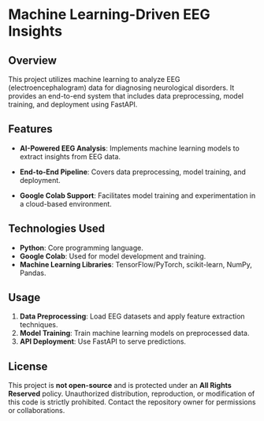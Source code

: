 # Machine Learning-Driven EEG Insights

## Overview

This project utilizes machine learning to analyze EEG (electroencephalogram) data for diagnosing neurological disorders. It provides an end-to-end system that includes data preprocessing, model training, and deployment using FastAPI.

## Features

- **AI-Powered EEG Analysis**: Implements machine learning models to extract insights from EEG data.

- **End-to-End Pipeline**: Covers data preprocessing, model training, and deployment.

- **Google Colab Support**: Facilitates model training and experimentation in a cloud-based environment.

## Technologies Used

- **Python**: Core programming language.
- **Google Colab**: Used for model development and training.
- **Machine Learning Libraries**: TensorFlow/PyTorch, scikit-learn, NumPy, Pandas.

## Usage

1. **Data Preprocessing**: Load EEG datasets and apply feature extraction techniques.
2. **Model Training**: Train machine learning models on preprocessed data.
3. **API Deployment**: Use FastAPI to serve predictions.

## License

This project is **not open-source** and is protected under an **All Rights Reserved** policy. Unauthorized distribution, reproduction, or modification of this code is strictly prohibited. Contact the repository owner for permissions or collaborations.

